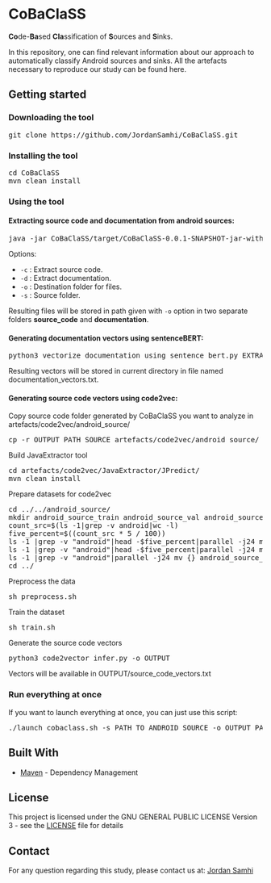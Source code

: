 # CoBaClaSS
**Co**de-**Ba**sed **Cla**ssification of **S**ources and **S**inks.

In this repository, one can find relevant information about our approach to automatically classify Android sources and sinks.
All the artefacts necessary to reproduce our study can be found here.

## Getting started

### Downloading the tool

<pre>
git clone https://github.com/JordanSamhi/CoBaClaSS.git
</pre>

### Installing the tool

<pre>
cd CoBaClaSS
mvn clean install
</pre>

### Using the tool

#### Extracting source code and documentation from android sources:

<pre>
java -jar CoBaClaSS/target/CoBaClaSS-0.0.1-SNAPSHOT-jar-with-dependencies.jar <i>options</i>
</pre>

Options:

* ```-c``` : Extract source code.
* ```-d``` : Extract documentation.
* ```-o``` : Destination folder for files.
* ```-s``` : Source folder.

Resulting files will be stored in path given with ```-o``` option in two separate folders **source_code** and **documentation**.

#### Generating documentation vectors using sentenceBERT:

<pre>
python3 vectorize_documentation_using_sentence_bert.py EXTRACTED_SOURCE_FOLDER
</pre>

Resulting vectors will be stored in current directory in file named documentation_vectors.txt.

#### Generating source code vectors using code2vec:

Copy source code folder generated by CoBaClaSS you want to analyze in artefacts/code2vec/android_source/
<pre>
cp -r OUTPUT_PATH_SOURCE artefacts/code2vec/android_source/
</pre>

Build JavaExtractor tool
<pre>
cd artefacts/code2vec/JavaExtractor/JPredict/
mvn clean install
</pre>

Prepare datasets for code2vec
<pre>
cd ../../android_source/
mkdir android_source_train android_source_val android_source_test
count_src=$(ls -1|grep -v android|wc -l)
five_percent=$((count_src * 5 / 100))
ls -1 |grep -v "android"|head -$five_percent|parallel -j24 mv {} android_source_val/{}.java
ls -1 |grep -v "android"|head -$five_percent|parallel -j24 mv {} android_source_test/{}.java
ls -1 |grep -v "android"|parallel -j24 mv {} android_source_train/{}.java
cd ../
</pre>

Preprocess the data
<pre>
sh preprocess.sh
</pre>

Train the dataset
<pre>
sh train.sh
</pre>

Generate the source code vectors
<pre>
python3 code2vector_infer.py -o OUTPUT
</pre>

Vectors will be available in OUTPUT/source_code_vectors.txt

### Run everything at once

If you want to launch everything at once, you can just use this script:
<pre>
./launch_cobaclass.sh -s PATH_TO_ANDROID_SOURCE -o OUTPUT_PATH
</pre>

## Built With

* [Maven](https://maven.apache.org/) - Dependency Management

## License

This project is licensed under the GNU GENERAL PUBLIC LICENSE Version 3 - see the [LICENSE](LICENSE) file for details

## Contact

For any question regarding this study, please contact us at:
[Jordan Samhi](mailto:jordan.samhi@uni.lu)
